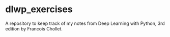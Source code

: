 # dlwp_exercises
A repository to keep track of my notes from Deep Learning with Python, 3rd edition by Francois Chollet.
